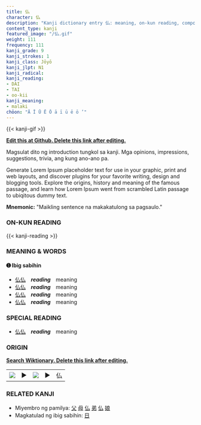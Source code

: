 ```yaml
---
title: 仏
character: 仏
description: "Kanji dictionary entry 仏: meaning, on-kun reading, compounds, origin, related kanji"
content_type: kanji
featured_image: "/仏.gif"
weight: 111
frequency: 111
kanji_grade: 9
kanji_strokes: 1
kanji_class: Jōyō
kanji_jlpt: N1
kanji_radical: 
kanji_reading: 
- DAI
- TAI
- oo-kii
kanji_meaning:
- malaki
chōon: "Ā Ī Ū Ē Ō ā ī ū ē ō ’"
---
```

[//]: # (Don't edit the line below. Kanji animated GIF code is automatically generated.)
{{< kanji-gif >}}

[//]: # (Edit below this line.)

**[Edit this at Github. Delete this link after editing.](https://github.com/tim0g/tim/tree/main/content/kanji/仏/index.md)**

Magsulat dito ng introduction tungkol sa kanji. Mga opinions, impressions, suggestions, trivia, ang kung ano-ano pa.

Generate Lorem Ipsum placeholder text for use in your graphic, print and web layouts, and discover plugins for your favorite writing, design and blogging tools. Explore the origins, history and meaning of the famous passage, and learn how Lorem Ipsum went from scrambled Latin passage to ubiqitous dummy text.
 
**Mnemonic:** "Maikling sentence na makakatulong sa pagsaulo."

### ON-KUN READING

[//]: # (Don't edit the line below. ON-KUN READING code is automatically generated.)
{{< kanji-reading >}}

### MEANING & WORDS

#### ➊ **Ibig sabihin**
  - [仏](../仏)[仏](../仏)　***reading***　meaning
  - [仏](../仏)[仏](../仏)　***reading***　meaning
  - [仏](../仏)[仏](../仏)　***reading***　meaning
  - [仏](../仏)[仏](../仏)　***reading***　meaning

### SPECIAL READING
  - [仏](../仏)[仏](../仏)　***reading***　meaning

### ORIGIN

**[Search Wiktionary. Delete this link after editing.](https://wiktionary.org/wiki/仏)**
<table class="kanji-table"><tr><td>
<img src="60px-仏-bronze.svg.png">
</td><td>▶</td><td>
<img src="60px-仏-oracle.svg.png">
</td><td>▶</td>
<td class="kanji-origin">仏</td>
</tr></table>

### RELATED KANJI
- Miyembro ng pamilya: [父](../父) [母](../母) [仏](../仏) [弟](../弟) [仏](../仏) [娘](../娘)
- Magkatulad ng ibig sabihin: [日](../日)
